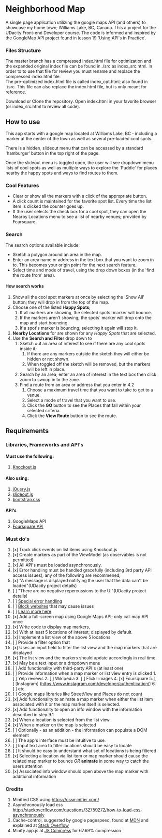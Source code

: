 # Neighborhood Map
A single page application utilizing the google maps API (and others) to showcase my home town; Williams Lake, BC, Canada.  This a project for the UDacity Front-end Developer course. 
The code is informed and inspired by the GoogleMap API project found in lesson 19 'Using API's in Practice'.

### Files Structure
The master branch has a compressed index.html file for optimization and the expanded original index file can be found in ./src as index_src.html. 
In order to to use that file for review you must rename and replace the compressed index.html file.  
The pre-optimized index.html file is called index_opt.html; also found in ./src. This file can also replace the index.html file, but is only meant for reference.  

Download or Clone the repository.  Open index.html in your favorite browser (or index_src.html to review all code).

## How to use
This app starts with a google map located at Williams Lake, BC - including a marker at the center of the town as well as several pre-loaded cool spots.  

There is a hidden, slideout menu that can be accessed by a standard 'hamburger' button in the top right of the page.  

Once the slideout menu is toggled open, the user will see dropdown menu lists of cool spots as well as multiple ways to explore the 'Puddle' 
for places nearby the happy spots and ways to find routes to them.  



### Cool Features
* Clear or show all the markers with a click of the appropriate button.
* A click count is maintained for the favorite spot list.  Every time the list item is clicked the counter goes up.
* If the user selects the check box for a cool spot, they can open the Nearby Locations menu to see a list of nearby venues; provided by Foursquare.
### Search
The search options available include:  
* Sketch a polygon around an area in the map.
* Enter an area name or address in the text box that you want to zoom in to.  This becomes your origin point for the next search feature.
* Select time and mode of travel, using the drop down boxes (in the 'find the route from' area).

#### How search works
1. Show all the cool spot markers at once by selecting the 'Show All' button; they will drop in from the top of the map.  
2. Choose one of the listed **Happy Spots**;
    1. If all markers are showing, the selected spots' marker will bounce.
    2. If the markers aren't showing, the spots' marker will drop onto the map and start bouncing.
    3. If a spot's marker is bouncing, selecting it again will stop it.
3. **Nearby Locations** for are shown for any *Happy Spots* that are selected.
4. Use the **Search and Filter** drop down to  
    1. Sketch out an area of interest to see if there are any cool spots inside it;
        1. If there are any markers outside the sketch they will either be hidden or not shown.
        2. When toggled off the sketch will be removed, but the markers will be left in place.
    2. Search by an area; enter an area of interest in the text box then click zoom to swoop in to the zone.
    3. Find a route from an area or address that you enter in 4.2
        1. Choose a maximum travel time that you want to take to get to a venue.
        2. Select a mode of travel that you want to use.
        3. Click the **GO** button to see the Places that fall within your selected criteria.
        4. Click the **View Route** button to see the route.


## Requirements

### Libraries, Frameworks and API's
#### Must use the following:
1. [Knockout.js](http://knockoutjs.com/)

#### Also using:
1. [jQuery.js](https://jquery.com/)
2. [slideout.js](https://github.com/Mango/slideout)
3. [bootstrap.css](http://getbootstrap.com/css/)

#### API's
1. GoogleMaps API
2. [Foursquare API](https://developer.foursquare.com/start)


### Must do's
1. [x] Track click events on list items using Knockout.js
2. [x] Create markers as part of the ViewModel (as observables is not permitted)
3. [x] All API's must be loaded asynchronously.
4. [x] Error handling must be handled gracefully (including 3rd party API access issues); any of the following are recommened;
  1. [x] "A message is displayed notifying the user that the data can't be loaded"(UDacity project details)  
  2. [ ] "There are no negative repercussions to the UI"(UDacity project details)
  3. [ ] [Special error handling](http://api.jquery.com/jquery.ajax/#jqXHR)
  4. [ ] [Block websites](http://www.digitaltrends.com/computing/how-to-block-a-website/) that may cause issues
  5. [ ] [Learn more here](http://ruben.verborgh.org/blog/2012/12/31/asynchronous-error-handling-in-javascript/)
5. [x] Add a full-screen map using Google Maps API; only call map API once
6. [x] Write code to display map markers,
  1. [x] With at least 5 locations of interest; displayed by default.
7. [x] Implement a list view of the above 5 locations  
8. [ ] Provide a filter option that
  1. [x] Uses an input field to filter the list view and the map markers that are displayed
  2. [x] The list view and the markers should update accordingly in real time.
  3. [x] May be a text input or a dropdown menu
9. [ ] Add functionality with third-party API's (at least one)
  1. [ ] Provide information when a map marker or list view entry is clicked
    1. [ ] Yelp reviews
    2. [ ] Wikipedia
    3. [ ] Flickr images
    4. [x] Foursquare
    5. [ ] [Instagram] (https://www.instagram.com/developer/authentication/)
    6. [ ] etc.
  2. [ ] Google maps libraries like StreetView and Places do not count
10. [x] Add functionality to animate a map marker when either the list item associated with it or the map marker itself is selected.
11. [x] Add functionality to open an info window with the information described in step 9.1
  1. [x] When a location is selected from the list view
  2. [x] When a marker on the map is selected
  3. [ ] Optionally - as an addition - the information can populate a DOM element
12. [ ] The app's interface must be intuitive to use.
  1. [ ] Input text area to filter locations should be easy to locate
  2. [ ] It should be easy to understand what set of locations is being filtered
  3. [x] Selecting a location via list item or map marker should cause the related map marker to bounce *OR* **animate** in some way to catch the users attention
  4. [x] Associated info window should open above the map marker with additional information

### Credits
1. Minified CSS using https://cssminifier.com/
2. Asynchronously load css http://stackoverflow.com/questions/32759272/how-to-load-css-asynchronously
3. Cache-control, suggested by google pagespeed, found at [MDN](https://developer.mozilla.org/en-US/docs/Web/HTTP/Headers/Cache-Control)
and explained at [Stack Overflow](http://stackoverflow.com/questions/4480304/how-to-set-http-headers-for-cache-control)
4. Minify app.js at [JS Compress](https://jscompress.com/) for 67.69% compression


